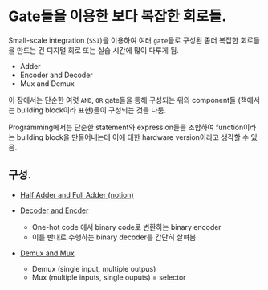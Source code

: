 # Gate들을 이용한 보다 복잡한 회로들.

Small-scale integration (`SSI`)을 이용하여 여러 `gate`들로 구성된 좀더 복잡한 회로들을 만드는 건 디지털 회로 또는 실습 시간에 많이 다루게 됨.

* Adder
* Encoder and Decoder
* Mux and Demux

이 장에서는 단순한 여럿 `AND`, `OR` gate들을 통해 구성되는 위의 component들 (책에서는 building block이라 표현)들이 구성되는 것을 다룸.

Programming에서는 단순한 statement와 expression들을 조합하여 function이라는 building block을 만들어내는데 이에 대한 hardware version이라고 생각할 수 있음.

## 구성.

* [Half Adder and Full Adder (notion)](https://dsaint31.notion.site/2-5-1-Building-an-Adder-8d766ecdc59d4241bdd70309f9651e12)
* [Decoder and Encder](https://dsaint31.tistory.com/entry/CI-Binary-Decoderhttps://dsaint31.tistory.com/manage/newpost/404?type=post&returnURL=https%3A%2F%2Fdsaint31.tistory.com%2Fentry%2FCI-Binary-Decoder)
  
    * One-hot code 에서 binary code로 변환하는 binary encoder
    * 이를 반대로 수행하는 binary decoder를 간단히 살펴봄.

* [Demux and Mux](https://dsaint31.tistory.com/entry/CI-Demultiplexer-and-Multiplexer)
    * Demux (single input, multiple outpus)
    * Mux (multiple inputs, single ouputs) = selector